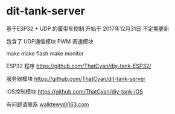 # dit-tank-server

基于ESP32 + UDP 的履带车控制
开始于 2017年12月31日 不定期更新


包含了 UDP通信模块 PWM 调速模块

make
make flash
make monitor


ESP32 程序
https://github.com/ThatCyan/diy-tank-ESP32/

服务器模块
https://github.com/ThatCyan/dit-tank-server

iOS控制模块
https://github.com/ThatCyan/diy-tank-iOS

有问题请联系 walktewy@163.com
